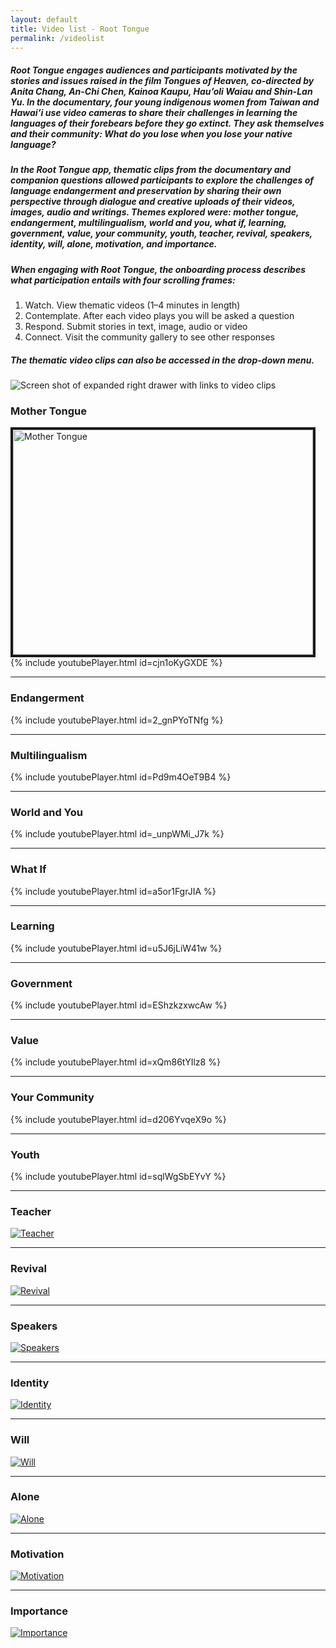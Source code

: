 ```yaml
---
layout: default
title: Video list - Root Tongue
permalink: /videolist
---
```

##### Root Tongue engages audiences and participants motivated by the stories and issues raised in the film Tongues of Heaven, co-directed by Anita Chang, An-Chi Chen, Kainoa Kaupu, Hau’oli Waiau and Shin-Lan Yu. In the documentary, four young indigenous women from Taiwan and Hawai’i use video cameras to share their challenges in learning the languages of their forebears before they go extinct. They ask themselves and their community: What do you lose when you lose your native language?



##### In the Root Tongue app, thematic clips from the documentary and companion questions allowed participants to explore the challenges of language endangerment and preservation by sharing their own perspective through dialogue and creative uploads of their videos, images, audio and writings. Themes explored were: mother tongue, endangerment, multilingualism, world and you, what if, learning, government, value, your community, youth, teacher, revival, speakers, identity, will, alone, motivation, and importance.



##### When engaging with Root Tongue, the onboarding process describes what participation entails with four scrolling frames:

1. Watch. View thematic videos (1–4 minutes in length)
2. Contemplate. After each video plays you will be asked a question
3. Respond. Submit stories in text, image, audio or video
4. Connect. Visit the community gallery to see other responses

##### The thematic video clips can also be accessed in the drop-down menu.

![Screen shot of expanded right drawer with links to video clips](/assets/images/rt-videos-right-drawer.png)

### Mother Tongue

<a href="http://www.youtube.com/watch?feature=player_embedded&v=cjn1oKyGXDE
" target="_blank"><img src="http://img.youtube.com/vi/cjn1oKyGXDE/0.jpg" 
alt="Mother Tongue" width="480" height="360" border="4" /></a>
{% include youtubePlayer.html id=cjn1oKyGXDE %}

---

### Endangerment
{% include youtubePlayer.html id=2_gnPYoTNfg %}

---

### Multilingualism
{% include youtubePlayer.html id=Pd9m4OeT9B4 %}

---

### World and You
{% include youtubePlayer.html id=_unpWMi_J7k %}

---

### What If
{% include youtubePlayer.html id=a5or1FgrJIA %}

---

### Learning
{% include youtubePlayer.html id=u5J6jLiW41w %}

---

### Government
{% include youtubePlayer.html id=EShzkzxwcAw %}

---

### Value
{% include youtubePlayer.html id=xQm86tYIlz8 %}

---

### Your Community
{% include youtubePlayer.html id=d206YvqeX9o %}

---

### Youth
{% include youtubePlayer.html id=sqlWgSbEYvY %}

---

### Teacher
[![Teacher](/assets/video/Teacher.jpg)](/clip-11-teacher)

---

### Revival
[![Revival](/assets/video/Revival.jpg)](/clip-12-revival)

---

### Speakers
[![Speakers](/assets/video/Speakers.jpg)](/clip-13-speakers)

---

### Identity
[![Identity](/assets/video/Identity.jpg)](/clip-14-identity)

---

### Will
[![Will](/assets/video/Will.jpg)](/clip-15-will)

---

### Alone
[![Alone](/assets/video/Alone.jpg)](/clip-16-alone)

---

### Motivation
[![Motivation](/assets/video/Motivation.jpg)](/clip-17-motivation)

---

### Importance
[![Importance](/assets/video/Importance.jpg)](/clip-18-importance)
